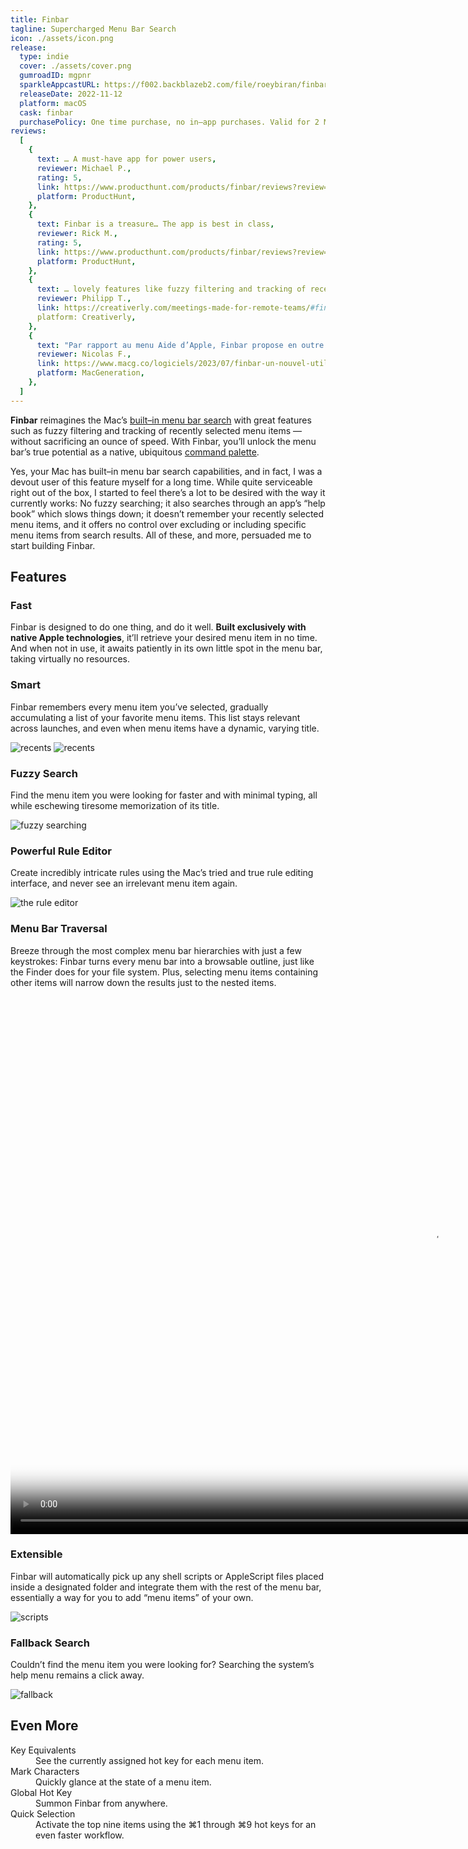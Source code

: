 ```yaml
---
title: Finbar
tagline: Supercharged Menu Bar Search
icon: ./assets/icon.png
release:
  type: indie
  cover: ./assets/cover.png
  gumroadID: mgpnr
  sparkleAppcastURL: https://f002.backblazeb2.com/file/roeybiran/finbar/appcast.xml
  releaseDate: 2022-11-12
  platform: macOS
  cask: finbar
  purchasePolicy: One time purchase, no in–app purchases. Valid for 2 Macs.
reviews:
  [
    {
      text: … A must-have app for power users,
      reviewer: Michael P.,
      rating: 5,
      link: https://www.producthunt.com/products/finbar/reviews?review=726899,
      platform: ProductHunt,
    },
    {
      text: Finbar is a treasure… The app is best in class,
      reviewer: Rick M.,
      rating: 5,
      link: https://www.producthunt.com/products/finbar/reviews?review=646983,
      platform: ProductHunt,
    },
    {
      text: … lovely features like fuzzy filtering and tracking of recently selected menu items,
      reviewer: Philipp T.,
      link: https://creativerly.com/meetings-made-for-remote-teams/#finbar-→,
      platform: Creativerly,
    },
    {
      text: "Par rapport au menu Aide d’Apple, Finbar propose en outre plusieurs fonctionnalités bien pratiques.",
      reviewer: Nicolas F.,
      link: https://www.macg.co/logiciels/2023/07/finbar-un-nouvel-utilitaire-qui-cherche-des-commandes-dans-les-menus-de-macos-138369,
      platform: MacGeneration,
    },
  ]
---
```


<div class="intro">

**Finbar** reimagines the Mac’s [built–in menu bar search](https://support.apple.com/en-us/guide/mac-help/hlpvw003/13.0/mac/13.0) with great features such as fuzzy filtering and tracking of recently selected menu items — without sacrificing an ounce of speed. With Finbar, you’ll unlock the menu bar’s true potential as a native, ubiquitous [command palette](https://capiche.com/e/consumer-dev-tools-command-palette).

Yes, your Mac has built–in menu bar search capabilities, and in fact, I was a devout user of this feature myself for a long time. While quite serviceable right out of the box, I started to feel there’s a lot to be desired with the way it currently works: No fuzzy searching; it also searches through an app’s “help book” which slows things down; it doesn’t remember your recently selected menu items, and it offers no control over excluding or including specific menu items from search results. All of these, and more, persuaded me to start building Finbar.

</div>

## Features

<div class="feature">

### Fast

Finbar is designed to do one thing, and do it well. **Built exclusively with native Apple technologies**, it’ll retrieve your desired menu item in no time. And when not in use, it awaits patiently in its own little spot in the menu bar, taking virtually no resources.

</div>

<div class="feature">

### Smart

Finbar remembers every menu item you’ve selected, gradually accumulating a list of your favorite menu items. This list stays relevant across launches, and even when menu items have a dynamic, varying title.

<div class="feature--recents">

![recents](./assets/recents-1.png)
![recents](./assets/recents-2.png)

</div>

</div>

<div class="feature">

### Fuzzy Search

Find the menu item you were looking for faster and with minimal typing, all while eschewing tiresome memorization of its title.

![fuzzy searching](./assets/fuzzy-search.png)

</div>

<div class="feature">

### Powerful Rule Editor

Create incredibly intricate rules using the Mac’s tried and true rule editing interface, and never see an irrelevant menu item again.

![the rule editor](./assets/rule-editor.png)

</div>

<div class="feature">

### Menu Bar Traversal

Breeze through the most complex menu bar hierarchies with just a few keystrokes: Finbar turns every menu bar into a browsable outline, just like the Finder does for your file system. Plus, selecting menu items containing other items will narrow down the results just to the nested items.

<video width="1350" height="860" src="/finbar/videos/navigation.mp4" poster="/finbar/videos/navigation.jpg" autoplay loop muted playsinline ></video>

</div>

<div class="feature">

### Extensible

Finbar will automatically pick up any shell scripts or AppleScript files placed inside a designated folder and integrate them with the rest of the menu bar, essentially a way for you to add “menu items” of your own.

![scripts](./assets/scripts.png)

</div>

<div class="feature">

### Fallback Search

Couldn’t find the menu item you were looking for? Searching the system’s help menu remains a click away.

![fallback](./assets/fallback.png)

</div>

## Even More

<dl class="misc-features">
<div>
<dt>Key Equivalents</dt>
<dd>See the currently assigned hot key for each menu item.</dd>
</div>
<div>
<dt>Mark Characters</dt>
<dd>Quickly glance at the state of a menu item.</dd>
</div>
<div>
<dt>Global Hot Key</dt>
<dd>Summon Finbar from anywhere.</dd>
</div>
<div>
<dt>Quick Selection</dt>
<dd>Activate the top nine items using the ⌘1 through ⌘9 hot keys for an even faster workflow.</dd>
</div>
</dl>
